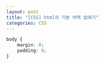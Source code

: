 ```yaml
---
layout: post
title: "[CSS] html의 기본 여백 없애기"
categories: CSS
---
```


```css
body {
    margin: 0;
    padding: 0;
}
```